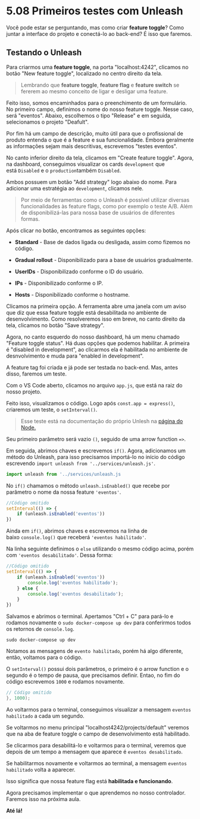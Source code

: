# 5.08 Primeiros testes com Unleash

Você pode estar se perguntando, mas como criar **feature toggle**? Como juntar a interface do projeto e conectá-lo ao back-end? É isso que faremos.

## Testando o Unleash

Para criarmos uma **feature toggle**, na porta "localhost:4242", clicamos no botão "New feature toggle", localizado no centro direito da tela.

> Lembrando que **feature toggle**, **feature flag** e **feature switch** se fererem ao mesmo conceito de ligar e desligar uma feature.

Feito isso, somos encaminhados para o preenchimento de um formulário. No primeiro campo, definimos o nome do nosso feature toggle. Nesse caso, será "eventos". Abaixo, escolhemos o tipo "Release" e em seguida, selecionamos o projeto "Deafult".

Por fim há um campo de descrição, muito útil para que o profissional de produto entenda o que é a feature e sua funcionalidade. Embora geralmente as informações sejam mais descritivas, escrevemos "testes eventos".

No canto inferior direito da tela, clicamos em "Create feature toggle". Agora, na dashboard, conseguimos visualizar os cards `development` que está `Disabled` e o `production`também `Disabled`.

Ambos possuem um botão "Add strategy" logo abaixo do nome. Para adicionar uma estratégia ao `development`, clicamos nele.

> Por meio de ferramentas como o Unleash é possível utilizar diversas funcionalidades às feature flags, como por exemplo o teste A/B. Além de disponibilizá-las para nossa base de usuários de diferentes formas.

Após clicar no botão, encontramos as seguintes opções:

- **Standard** - Base de dados ligada ou desligada, assim como fizemos no código.
    
- **Gradual rollout** - Disponibilizado para a base de usuários gradualmente.
    
- **UserIDs** - Disponibilizado conforme o ID do usuário.
    
- **IPs** - Disponibilizado conforme o IP.
    
- **Hosts** - Disponibilizado conforme o hostname.
    

Clicamos na primeira opção. A ferramenta abre uma janela com um aviso que diz que essa feature toggle está desabilitada no ambiente de desenvolvimento. Como resolveremos isso em breve, no canto direito da tela, clicamos no botão "Save strategy".

Agora, no canto esquerdo do nosso dashboard, há um menu chamado "Feature toggle status". Há duas opções que podemos habilitar. A primeira é "disabled in development", ao clicarmos ela é habilitada no ambiente de desnvolvimento e muda para "enabled in development".

A feature tag foi criada e já pode ser testada no back-end. Mas, antes disso, faremos um teste.

Com o VS Code aberto, clicamos no arquivo `app.js`, que está na raiz do nosso projeto.

Feito isso, visualizamos o código. Logo após `const.app = express()`, criaremos um teste, o `setInterval()`.

> Esse teste está na documentação do próprio Unlesh na [página do Node.](https://docs.getunleash.io/reference/sdks/node)

Seu primeiro parâmetro será vazio `()`, seguido de uma arrow function `=>`.

Em seguida, abrimos chaves e escrevemos `if()`. Agora, adicionamos um método do Unleash, para isso precisamos importá-lo no início do código escrevendo `import unleash from '../services/unleash.js'`.

```javascript
import unleash from '../services/unleash.js
```

No `if()` chamamos o método `unleash.isEnabled()` que recebe por parâmetro o nome da nossa feature `'eventos'`.

```javascript
//Código omitido
setInterval(() => {
    if (unleash.isEnabled('eventos')) 
})
```

Ainda em `if()`, abrimos chaves e escrevemos na linha de baixo `console.log()` que receberá `'eventos habilitado'`.

Na linha seguinte definimos o `else` utilizando o mesmo código acima, porém com `'eventos desabilitado'`. Dessa forma:

```javascript
//Código omitido
setInterval(() => {
    if (unleash.isEnabled('eventos')) 
        console.log('eventos habilitado');
    } else {
        console.log('eventos desabilitado');
    }
})
```

Salvamos e abrimos o terminal. Apertamos "Ctrl + C" para pará-lo e rodamos novamente o `sudo docker-compose up dev` para conferirmos todos os retornos de `console.log`.

```undefined
sudo docker-compose up dev
```

Notamos as mensagens de `evento habilitado`, porém há algo diferente, então, voltamos para o código.

O `setInterval()` possui dois parâmetros, o primeiro é o arrow function e o segundo é o tempo de pausa, que precisamos definir. Entao, no fim do código escrevemos `1000` e rodamos novamente.

```cpp
// Código omitido
}, 1000);
```

Ao voltarmos para o terminal, conseguimos visualizar a mensagem `eventos habilitado` a cada um segundo.

Se voltarmos no menu principal "localhost4242/projects/default" veremos que na aba de feature toggle o campo de desenvolvimento está habilitado.

Se clicarmos para desabilitá-lo e voltarmos para o terminal, veremos que depois de um tempo a mensagem que aparece é `eventos desabilitado`.

Se habilitarmos novamente e voltarmos ao terminal, a mensagem `eventos habilitado` volta a aparecer.

Isso significa que nossa feature flag está **habilitada e funcionando**.

Agora precisamos implementar o que aprendemos no nosso controlador. Faremos isso na próxima aula.

**Até lá!**
